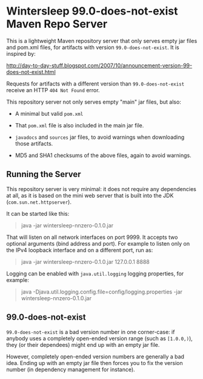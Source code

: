 Wintersleep 99.0-does-not-exist Maven Repo Server
=================================================

This is a lightweight Maven repository server that only serves empty
jar files and pom.xml files, for artifacts with version
`99.0-does-not-exist`. It is inspired by:

http://day-to-day-stuff.blogspot.com/2007/10/announcement-version-99-does-not-exist.html

Requests for artifacts with a different version than
`99.0-does-not-exist` receive an HTTP `404 Not Found` error.

This repository server not only serves empty "main" jar files, but
also:

- A minimal but valid `pom.xml`

- That `pom.xml` file is also included in the main jar file.

- `javadocs` and `sources` jar files, to avoid warnings when
  downloading those artifacts.

- MD5 and SHA1 checksums of the above files, again to avoid warnings.


Running the Server
------------------

This repository server is very minimal: it does not require any
dependencies at all, as it is based on the mini web server that is
built into the JDK (`com.sun.net.httpserver`).

It can be started like this:

> java -jar wintersleep-nnzero-0.1.0.jar

That will listen on all network interfaces on port 9999. It accepts
two optional arguments (bind address and port). For example to listen
only on the IPv4 loopback interface and on a different port, run as:

> java -jar wintersleep-nnzero-0.1.0.jar 127.0.0.1 8888

Logging can be enabled with `java.util.logging` logging properties,
for example:

> java -Djava.util.logging.config.file=config/logging.properties -jar wintersleep-nnzero-0.1.0.jar


99.0-does-not-exist
-------------------

`99.0-does-not-exist` is a bad version number in one corner-case: if
anybody uses a completely open-ended version range (such as
`[1.0.0,)`), they (or their dependees) might end up with an empty jar
file.

However, completely open-ended version numbers are generally a bad
idea. Ending up with an empty jar file then forces you to fix the
version number (in dependency management for instance).
